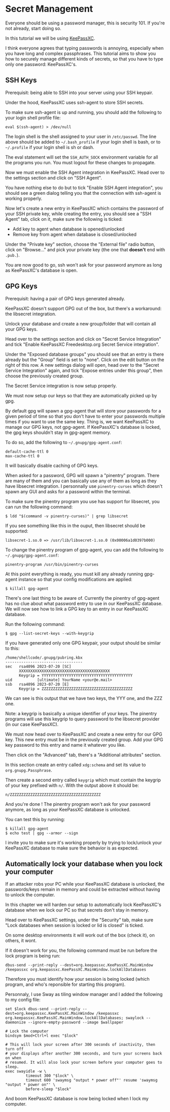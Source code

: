 # Secret Management

Everyone should be using a password manager, this is security 101. If you're not already, start doing so.

In this tutorial we will be using [KeePassXC](https://keepassxc.org).

I think everyone agrees that typing passwords is annoying, especially when you have long and complex passphrases.
This tutorial aims to show you how to securely manage different kinds of secrets, so that you have to type
only one password: KeePassXC's.


## SSH Keys

Prerequisit: being able to SSH into your server using your SSH keypair.

Under the hood, KeePassXC uses ssh-agent to store SSH secrets.

To make sure ssh-agent is up and running, you should add the following to your login shell profile file:

```
eval $(ssh-agent) > /dev/null
```

The login shell is the shell assigned to your user in `/etc/passwd`. The line above should be added to `~/.bash_profile` if your login shell is bash, or to `~/.profile` if your login shell is sh or dash.

The eval statement will set the `SSH_AUTH_SOCK` environment variable for all the programs you run. You must logout for these changes to propagate.

Now we must enable the SSH Agent integration in KeePassXC. Head over to the settings section and click on "SSH Agent".

You have nothing else to do but to tick "Enable SSH Agent integration", you should see a green dialog telling you that the connection with ssh-agent is working properly.

Now let's create a new entry in KeePassXC which contains the password of your SSH private key, while creating the entry, you should see a "SSH Agent" tab, click on it, make sure the following is ticked:

- Add key to agent when database is opened/unlocked
- Remove key from agent when database is closed/unlocked

Under the "Private key" section, choose the "External file" radio button, click on "Browse..." and pick your private key (the one that **doesn't** end with `.pub.`).

You are now good to go, ssh won't ask for your password anymore as long as KeePassXC's database is open.

## GPG Keys

Prerequisit: having a pair of GPG keys generated already.

KeePassXC doesn't support GPG out of the box, but there's a workaround: the libsecret integration.

Unlock your database and create a new group/folder that will contain all your GPG keys.

Head over to the settings section and click on "Secret Service Integration" and tick "Enable KeePassXC Freedesktop.org Secret Service integration".

Under the "Exposed database groups" you should see that an entry is there already but the "Group" field is set to "none". Click on the edit button on the right of this row. A new settings dialog will open, head over to the "Secret Service Integration" again, and tick "Expose entries under this group", then choose the previously created group.

The Secret Service integration is now setup properly.

We must now setup our keys so that they are automatically picked up by gpg.

By default gpg will spawn a gpg-agent that will store your passwords for a given period of time so that you don't have to enter your passwords multiple times if you want to use the same key. Thing is, we want KeePassXC to manage our GPG keys, not gpg-agent. If KeePassXC's database is locked, the gpg keys shouldn't stay in gpg-agent memory.

To do so, add the following to `~/.gnupg/gpg-agent.conf`:

```
default-cache-ttl 0
max-cache-ttl 0
```

It will basically disable caching of GPG keys.

When asked for a password, GPG will spawn a "pinentry" program. There are many of them and you can basically use any of them as long as they have libsecret integration. I personnally use `pinentry-curses` which doesn't spawn any GUI and asks for a password within the terminal.

To make sure the pinentry program you use has support for libsecret, you can run the following command:

```
$ ldd "$(command -v pinentry-curses)" | grep libsecret
```

If you see something like this in the ouput, then libsecret should be supported:

```
libsecret-1.so.0 => /usr/lib/libsecret-1.so.0 (0x00006a1d0397b000)
```

To change the pinentry program of gpg-agent, you can add the following to `~/.gnupg/gpg-agent.conf`:

```
pinentry-program /usr/bin/pinentry-curses
```

At this point everything is ready, you must kill any already running gpg-agent instance so that your config modifications are applied:

```
$ killall gpg-agent
```

There's one last thing to be aware of. Currently the pinentry of gpg-agent has no clue about what password entry to use in our KeePassXC database. We will now see how to link a GPG key to an entry in our KeePassXC database.

Run the following command:

```
$ gpg --list-secret-keys --with-keygrip
```

If you have generated only one GPG keypair, your output should be similar to this:

```
/home/shellcode/.gnupg/pubring.kbx
----------------------------------
sec   rsa4096 2023-07-20 [SC]
      XXXXXXXXXXXXXXXXXXXXXXXXXXXXXXXXXXXXXXXX
      Keygrip = YYYYYYYYYYYYYYYYYYYYYYYYYYYYYYYYYYYYYYYY
uid           [ultimate] YourName <your@e.mail>
ssb   rsa4096 2023-07-20 [E]
      Keygrip = ZZZZZZZZZZZZZZZZZZZZZZZZZZZZZZZZZZZZZZZZ
```

We can see is this output that we have two keys, the YYY one, and the ZZZ one.

Note: a keygrip is basically a unique identifier of your keys. The pinentry programs will use this keygrip to query password to the libsecret provider (in our case KeePassXC).

We must now head over to KeePassXC and create a new entry for our GPG key. This new entry must be in the previously created group. Add your GPG key password to this entry and name it whatever you like.

Then click on the "Advanced" tab, there's a "Additional attributes" section.

In this section create an entry called `xdg:schema` and set its value to `org.gnupg.Passphrase`.

Then create a second entry called `keygrip` which must contain the keygrip of your key prefixed with `n/`.
With the output above it should be:

```
n/ZZZZZZZZZZZZZZZZZZZZZZZZZZZZZZZZZZZZZZZZ
```

And you're done ! The pinentry program won't ask for your password anymore, as long as your KeePassXC database is unlocked.

You can test this by running:

```
$ killall gpg-agent
$ echo test | gpg --armor --sign
```

I invite you to make sure it's working properly by trying to lock/unlock your KeePassXC database to make sure the behavior is as expected.

## Automatically lock your database when you lock your computer

If an attacker robs your PC while your KeePassXC database is unlocked, the passwords/keys remain in memory and could be extracted without having to unlock the computer.

In this chapter we will harden our setup to automatically lock KeePassXC's database when we lock our PC so that secrets don't stay in memory.

Head over to KeePassXC settings, under the "Security" tab, make sure "Lock databases when session is locked or lid is closed" is ticked.

On some desktop environments it will work out of the box (check it), on others, it wont.

If it doesn't work for you, the following command must be run before the lock program is being run:

```
dbus-send --print-reply --dest=org.keepassxc.KeePassXC.MainWindow /keepassxc org.keepassxc.KeePassXC.MainWindow.lockAllDatabases
```

Therefore you must identify how your session is being locked (which program, and who's reponsible for starting this program).

Personnaly, I use Sway as tiling window manager and I added the following to my config file:

```
set $lock dbus-send --print-reply --dest=org.keepassxc.KeePassXC.MainWindow /keepassxc org.keepassxc.KeePassXC.MainWindow.lockAllDatabases; swaylock --daemonize --ignore-empty-password --image $wallpaper

# Lock the computer
bindsym $mod+Ctrl+l exec "$lock"

# This will lock your screen after 300 seconds of inactivity, then turn off
# your displays after another 300 seconds, and turn your screens back on when
# resumed. It will also lock your screen before your computer goes to sleep.
exec swayidle -w \
         timeout 300 "$lock" \
         timeout 600 'swaymsg "output * power off"' resume 'swaymsg "output * power on"' \
         before-sleep "$lock"
```

And boom KeePassXC database is now being locked when I lock my computer.
